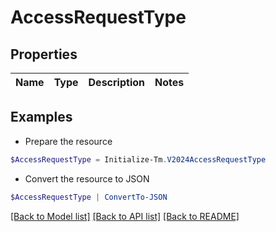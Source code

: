 # AccessRequestType
## Properties

Name | Type | Description | Notes
------------ | ------------- | ------------- | -------------

## Examples

- Prepare the resource
```powershell
$AccessRequestType = Initialize-Tm.V2024AccessRequestType 
```

- Convert the resource to JSON
```powershell
$AccessRequestType | ConvertTo-JSON
```

[[Back to Model list]](../README.md#documentation-for-models) [[Back to API list]](../README.md#documentation-for-api-endpoints) [[Back to README]](../README.md)

